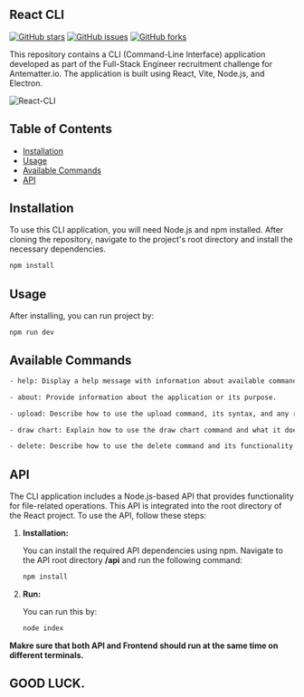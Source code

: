 ## React CLI

[![GitHub stars](https://img.shields.io/github/stars/seAfnan/react-electron-cli)](https://github.com/seAfnan/react-electron-cli/stargazers)
[![GitHub issues](https://img.shields.io/github/issues/seAfnan/react-electron-cli)](https://github.com/seAfnan/react-electron-cli/issues)
[![GitHub forks](https://img.shields.io/github/forks/seAfnan/react-electron-cli)](https://github.com/seAfnan/react-electron-cli/network)

This repository contains a CLI (Command-Line Interface) application developed as part of the Full-Stack Engineer recruitment challenge for Antematter.io. The application is built using React, Vite, Node.js, and Electron.

![React-CLI](https://imgur.com/O3rovKJ.gif)

## Table of Contents

- [Installation](#installation)
- [Usage](#usage)
- [Available Commands](#available-commands)
- [API](#api)

## Installation

To use this CLI application, you will need Node.js and npm installed. After cloning the repository, navigate to the project's root directory and install the necessary dependencies.

```bash
npm install
```

## Usage
After installing, you can run project by:
````
npm run dev
````

## Available Commands
```bash
- help: Display a help message with information about available commands.

- about: Provide information about the application or its purpose.

- upload: Describe how to use the upload command, its syntax, and any required parameters.

- draw chart: Explain how to use the draw chart command and what it does.

- delete: Describe how to use the delete command and its functionality.
````

## API

The CLI application includes a Node.js-based API that provides functionality for file-related operations. This API is integrated into the root directory of the React project. To use the API, follow these steps:

1. **Installation:**

   You can install the required API dependencies using npm. Navigate to the API root directory **/api** and run the following command:

   ```bash
   npm install
   ````
   
2. **Run:**

   You can run this by:

   ```bash
   node index
   ````
   
**Makre sure that both API and Frontend should run at the same time on different terminals.**


## GOOD LUCK.
